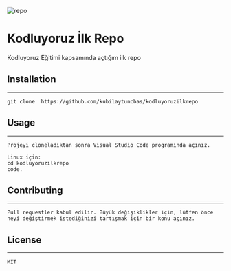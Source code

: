 ![repo](https://user-images.githubusercontent.com/80206303/122483632-b36d3c00-cfdb-11eb-86e5-2d66233fb5b7.png)
# Kodluyoruz İlk Repo
Kodluyoruz Eğitimi kapsamında açtığım ilk repo


## Installation
--------------------------------------------------------------------------
```
git clone  https://github.com/kubilaytuncbas/kodluyoruzilkrepo
```


## Usage
--------------------------------------------------------------------------
```
Projeyi cloneladıktan sonra Visual Studio Code programında açınız.

Linux için:
cd kodluyoruzilkrepo
code.
```

## Contributing
--------------------------------------------------------------------------
```
Pull requestler kabul edilir. Büyük değişiklikler için, lütfen önce neyi değiştirmek istediğinizi tartışmak için bir konu açınız.
```

## License
--------------------------------------------------------------------------
 ```
 MIT
 ```

